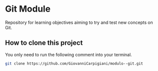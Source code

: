 # Git Module
Repository for learning objectives aiming to try and test new concepts on Git.

## How to clone this project
You only need to run the following comment into your terminal.
```sh
git clone https://github.com/GiovanniCarpigiani/modulo--git.git
